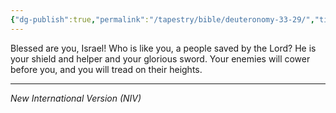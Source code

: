 ```yaml
---
{"dg-publish":true,"permalink":"/tapestry/bible/deuteronomy-33-29/","title":"Deuteronomy 33:29","hide":true,"tags":["bible"],"dgHomeLink":true,"dgShowLocalGraph":true,"dgEnableSearch":true}
---
```


Blessed are you, Israel!
    Who is like you,
    a people saved by the Lord?
He is your shield and helper
    and your glorious sword.
Your enemies will cower before you,
    and you will tread on their heights.

---
*New International Version (NIV)*